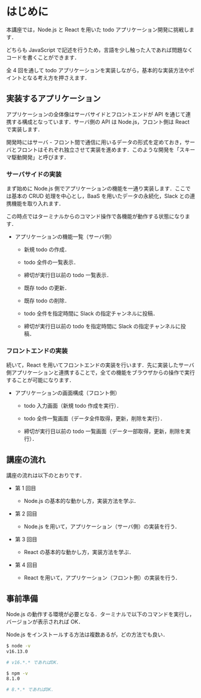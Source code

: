 # はじめに

本講座では，Node.js と React を用いた todo アプリケーション開発に挑戦します．

どちらも JavaScript で記述を行うため，言語を少し触った人であれば問題なくコードを書くことができます．

全 4 回を通して todo アプリケーションを実装しながら，基本的な実装方法やポイントとなる考え方を押さえます．

## 実装するアプリケーション

アプリケーションの全体像はサーバサイドとフロントエンドが API を通じて連携する構成となっています．サーバ側の API は Node.js，フロント側は React で実装します．

開発時にはサーバ - フロント間で通信に用いるデータの形式を定めておき，サーバとフロントはそれぞれ独立させて実装を進めます．このような開発を「スキーマ駆動開発」と呼びます．

### サーバサイドの実装

まず始めに Node.js 側でアプリケーションの機能を一通り実装します．ここでは基本の CRUD 処理を中心とし，BaaS を用いたデータの永続化，Slack との連携機能を取り入れます．

この時点ではターミナルからのコマンド操作で各機能が動作する状態になります．

- アプリケーションの機能一覧（サーバ側）

  - 新規 todo の作成．

  - todo 全件の一覧表示．

  - 締切が実行日以前の todo 一覧表示．

  - 既存 todo の更新．

  - 既存 todo の削除．

  - todo 全件を指定時間に Slack の指定チャンネルに投稿．

  - 締切が実行日以前の todo を指定時間に Slack の指定チャンネルに投稿．

### フロントエンドの実装

続いて，React を用いてフロントエンドの実装を行います．先に実装したサーバ側アプリケーションと連携することで，全ての機能をブラウザからの操作で実行することが可能になります．

- アプリケーションの画面構成（フロント側）

  - todo 入力画面（新規 todo 作成を実行）．

  - todo 全件一覧画面（データ全件取得，更新，削除を実行）．

  - 締切が実行日以前の todo 一覧画面（データ一部取得，更新，削除を実行）．

## 講座の流れ

講座の流れは以下のとおりです．

- 第 1 回目

  - Node.js の基本的な動かし方，実装方法を学ぶ．

- 第 2 回目

  - Node.js を用いて，アプリケーション（サーバ側）の実装を行う．

- 第 3 回目

  - React の基本的な動かし方，実装方法を学ぶ．

- 第 4 回目

  - React を用いて，アプリケーション（フロント側）の実装を行う．

## 事前準備

Node.js の動作する環境が必要となる．ターミナルで以下のコマンドを実行し，バージョンが表示されれば OK．

Node.js をインストールする方法は複数あるが，どの方法でも良い．

```bash
$ node -v
v16.13.0

# v16.*.* であればOK．

```

```bash
$ npm -v
8.1.0

# 8.*.* であればOK．

```
